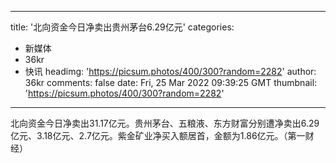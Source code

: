 
---
title: '北向资金今日净卖出贵州茅台6.29亿元'
categories: 
 - 新媒体
 - 36kr
 - 快讯
headimg: 'https://picsum.photos/400/300?random=2282'
author: 36kr
comments: false
date: Fri, 25 Mar 2022 09:39:25 GMT
thumbnail: 'https://picsum.photos/400/300?random=2282'
---

<div>   
北向资金今日净卖出31.17亿元。贵州茅台、五粮液、东方财富分别遭净卖出6.29亿元、3.18亿元、2.7亿元。紫金矿业净买入额居首，金额为1.86亿元。（第一财经）  
</div>
            